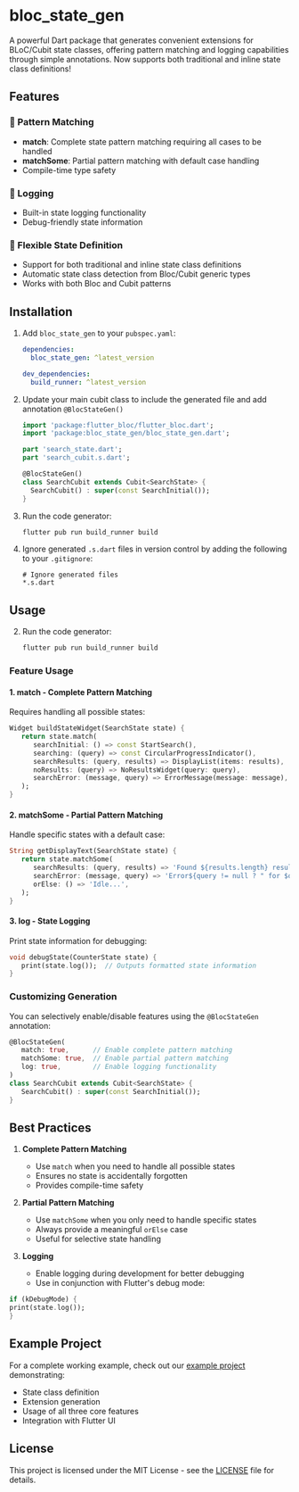 # bloc_state_gen

A powerful Dart package that generates convenient extensions for BLoC/Cubit state classes, offering pattern matching and logging capabilities through simple annotations. Now supports both traditional and inline state class definitions!

## Features

### 🎯 Pattern Matching
- **match**: Complete state pattern matching requiring all cases to be handled
- **matchSome**: Partial pattern matching with default case handling
- Compile-time type safety

### 📝 Logging
- Built-in state logging functionality
- Debug-friendly state information

### 🎨 Flexible State Definition
- Support for both traditional and inline state class definitions
- Automatic state class detection from Bloc/Cubit generic types
- Works with both Bloc and Cubit patterns

## Installation

1. Add `bloc_state_gen` to your `pubspec.yaml`:

   ```yaml
   dependencies:
     bloc_state_gen: ^latest_version

   dev_dependencies:
     build_runner: ^latest_version
   ```

2. Update your main cubit class to include the generated file and add annotation `@BlocStateGen()`

   ```dart
   import 'package:flutter_bloc/flutter_bloc.dart';
   import 'package:bloc_state_gen/bloc_state_gen.dart';

   part 'search_state.dart';
   part 'search_cubit.s.dart';

   @BlocStateGen()
   class SearchCubit extends Cubit<SearchState> {
     SearchCubit() : super(const SearchInitial());
   }
   ```

3. Run the code generator:

   ```bash
   flutter pub run build_runner build
   ```

4. Ignore generated `.s.dart` files in version control by adding the following to your `.gitignore`:

   ```gitignore
   # Ignore generated files
   *.s.dart
   ```

## Usage

2. Run the code generator:

   ```bash
   flutter pub run build_runner build
   ```

### Feature Usage

#### 1. match - Complete Pattern Matching

Requires handling all possible states:

```dart
Widget buildStateWidget(SearchState state) {
   return state.match(
      searchInitial: () => const StartSearch(),
      searching: (query) => const CircularProgressIndicator(),
      searchResults: (query, results) => DisplayList(items: results),
      noResults: (query) => NoResultsWidget(query: query),
      searchError: (message, query) => ErrorMessage(message: message),
   );
}
```

#### 2. matchSome - Partial Pattern Matching

Handle specific states with a default case:

```dart
String getDisplayText(SearchState state) {
   return state.matchSome(
      searchResults: (query, results) => 'Found ${results.length} results for: $query',
      searchError: (message, query) => 'Error${query != null ? " for $query" : ""}: $message',
      orElse: () => 'Idle...',
   );
}
```

#### 3. log - State Logging

Print state information for debugging:

```dart
void debugState(CounterState state) {
   print(state.log());  // Outputs formatted state information
}
```

### Customizing Generation

You can selectively enable/disable features using the `@BlocStateGen` annotation:

```dart
@BlocStateGen(
   match: true,      // Enable complete pattern matching
   matchSome: true,  // Enable partial pattern matching
   log: true,        // Enable logging functionality
)
class SearchCubit extends Cubit<SearchState> {
   SearchCubit() : super(const SearchInitial());
}

```

## Best Practices

1. **Complete Pattern Matching**
   - Use `match` when you need to handle all possible states
   - Ensures no state is accidentally forgotten
   - Provides compile-time safety

2. **Partial Pattern Matching**
   - Use `matchSome` when you only need to handle specific states
   - Always provide a meaningful `orElse` case
   - Useful for selective state handling

3. **Logging**
   - Enable logging during development for better debugging
   - Use in conjunction with Flutter's debug mode:
```dart
if (kDebugMode) {
print(state.log());
}
```

## Example Project

For a complete working example, check out our [example project](https://github.com/azharbinanwar/bloc_state_gen/tree/master/example) demonstrating:
- State class definition
- Extension generation
- Usage of all three core features
- Integration with Flutter UI

## License

This project is licensed under the MIT License - see the [LICENSE](LICENSE) file for details.
